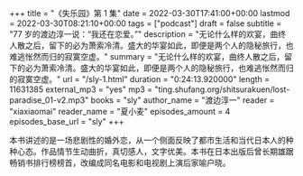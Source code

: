 +++
title = "《失乐园》第 1 集"
date = 2022-03-30T17:41:00+00:00
lastmod = 2022-03-30T08:21:10+00:00
tags = ["podcast"]
draft = false
subtitle = "77 岁的渡边淳一说：“我还在恋爱。”"
description = "无论什么样的欢宴，曲终人散之后，留下的必为萧索冷清。盛大的华宴如此，即便是两个人的隐秘旅行，也难逃怅然而归的寂寞空虚。"
summary = "无论什么样的欢宴，曲终人散之后，留下的必为萧索冷清。盛大的华宴如此，即便是两个人的隐秘旅行，也难逃怅然而归的寂寞空虚。"
url = "/sly-1.html"
duration = "0:24:13.920000"
length = 11631385
external_mp3 = "yes"
mp3 = "ting.shufang.org/shitsurakuen/lost-paradise_01-v2.mp3"
books = "sly"
author_name = "渡边淳一"
reader = "xiaxiaomai"
reader_name = "夏小麦"
episodes_amount = 4
episodes_base_url = "sly"
+++

本书讲述的是一场悲剧性的婚外恋，从一个侧面反映了都市生活和当代日本人的种种心态。作品情节生动曲折，真切感人，文字优美。本书在日本出版后曾长期雄踞畅销书排行榜榜首，改编成同名电影和电视剧上演后家喻户晓。